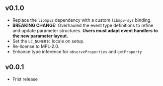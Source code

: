 ## v0.1.0

- Replace the `libmpv2` dependency with a custom `libmpv-sys` binding.
- **BREAKING CHANGE:** Overhauled the event type definitions to refine and update parameter structures. **Users must adapt event handlers to the new parameter layout.**
- Set the `LC_NUMERIC` locale on setup.
- Re-license to MPL-2.0.
- Enhance type inference for `observeProperties` and `getProperty`

## v0.0.1

- Frist release

